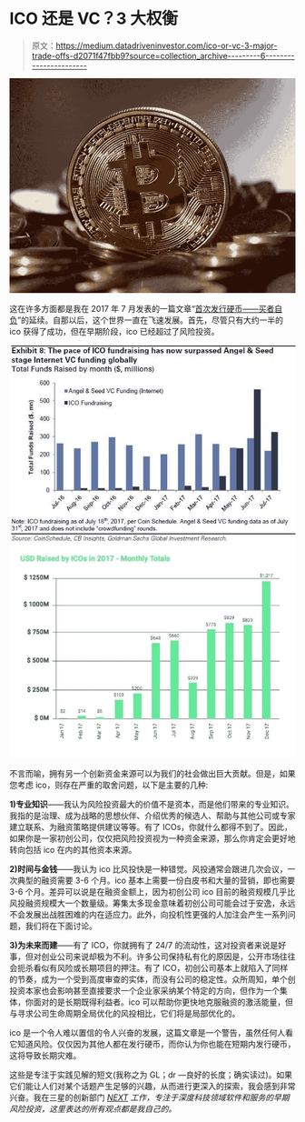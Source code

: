 # ICO 还是 VC？3 大权衡

> 原文：<https://medium.datadriveninvestor.com/ico-or-vc-3-major-trade-offs-d2071f47fbb9?source=collection_archive---------6----------------------->

![](img/a49592e3b03a580865aca98835ba0be2.png)

这在许多方面都是我在 2017 年 7 月发表的一篇文章“[首次发行硬币——买者自负](https://www.linkedin.com/pulse/initial-coin-offering-caveat-emptor-amit-garg/)”的延续。自那以后，这个世界一直在飞速发展。首先，尽管只有大约一半的 ico 获得了成功，但在早期阶段，ico 已经超过了风险投资。

![](img/71eb45795693da1562c2c8dd5e2b39d2.png)![](img/3c9bf56bb64fa5aceb82526e744a4cee.png)

不言而喻，拥有另一个创新资金来源可以为我们的社会做出巨大贡献。但是，如果您考虑 ico，则存在严重的取舍问题，以下是主要的几种:

**1)专业知识**——我认为风险投资最大的价值不是资本，而是他们带来的专业知识。我指的是治理、成为战略的思想伙伴、介绍优秀的候选人、帮助与其他公司或专家建立联系、为融资策略提供建议等等。有了 ICOs，你就什么都得不到了。因此，如果你是一家初创公司，仅仅把风险投资视为一种资金来源，那么你肯定会更好地转向包括 ico 在内的其他资本来源。

**2)时间与金钱**——我认为 ico 比风投快是一种错觉。风投通常会跟进几次会议，一次典型的融资需要 3-6 个月。ico 基本上需要一份白皮书和大量的营销，即也需要 3-6 个月。差异可以说是在融资金额上，因为初创公司 ico 目前的融资规模几乎比风投融资规模大一个数量级。筹集太多现金意味着初创公司可能会过于安逸，永远不会发展出战胜困难的内在适应力。此外，向投机性更强的人加注会产生一系列问题，我们将在下面讨论。

**3)为未来而建**——有了 ICO，你就拥有了 24/7 的流动性，这对投资者来说是好事，但对创业公司来说却极为不利。许多公司保持私有化的原因是，公开市场往往会扼杀看似有风险或长期项目的押注。有了 ICO，初创公司基本上就陷入了同样的节奏，成为一个受到高度审查的实体，而没有公司的稳定性。众所周知，单个创投资本家也会影响甚至直接要求一个企业家采纳某个特定的方向，但作为一个集体，你面对的是长期既得利益者。ico 可以帮助你更快地克服融资的激活能量，但与寻求公司生命周期全局优化的风投相比，它们将是局部优化的。

ico 是一个令人难以置信的令人兴奋的发展，这篇文章是一个警告，虽然任何人看它知道风险。仅仅因为其他人都在发行硬币，而你认为你也能在短期内发行硬币，这将导致长期灾难。

这些是专注于实践见解的短文(我称之为 GL；dr —良好的长度；确实读过)。如果它们能让人们对某个话题产生足够的兴趣，从而进行更深入的探索，我会感到非常兴奋。我在三星的创新部门 [*NEXT*](http://samsungnext.com/) *工作，专注于深度科技领域软件和服务的早期风险投资，这里表达的所有观点都是我自己的。*